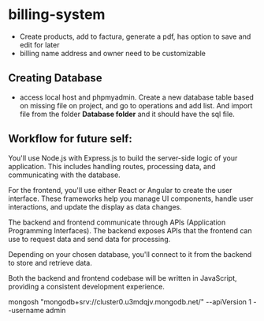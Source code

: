 # billing-system

- Create products, add to factura, generate a pdf, has option to save and edit for later
- billing name address and owner need to be customizable

## Creating Database
  - access local host and phpmyadmin. Create a new database table based on missing file on project, and go to operations and add list. And import file from the folder **Database folder** and it should have the sql file.

## Workflow for future self:

You'll use Node.js with Express.js to build the server-side logic of your application. This includes handling routes, processing data, and communicating with the database.

For the frontend, you'll use either React or Angular to create the user interface. These frameworks help you manage UI components, handle user interactions, and update the display as data changes.

The backend and frontend communicate through APIs (Application Programming Interfaces). The backend exposes APIs that the frontend can use to request data and send data for processing.

Depending on your chosen database, you'll connect to it from the backend to store and retrieve data.

Both the backend and frontend codebase will be written in JavaScript, providing a consistent development experience.

mongosh "mongodb+srv://cluster0.u3mdqjv.mongodb.net/" --apiVersion 1 --username admin
